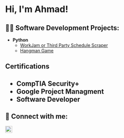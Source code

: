 <h1>Hi, I'm Ahmad! <br/>

<h2>👨‍💻 Software Development Projects:</h2>

- <b>Python</b>
  - [WorkJam or Third Party Schedule Scraper](https://github.com/ahmad38sal/ScheduleScraper)
  - [Hangman Game](https://github.com/ahmad38sal/hangman)
  
<h2>Certifications<h2>
  
   - <b>CompTIA Security+</b>
   - Google Project Managment
   - Software Developer

<h2> 🤳 Connect with me:</h2>

[<img align="left" alt="JoshMadakor | LinkedIn" width="22px" src="https://cdn.jsdelivr.net/npm/simple-icons@v3/icons/linkedin.svg" />][linkedin]

[linkedin]: https://linkedin.com/in/ahmad

<!--
**ahmad38sal/ahmad38sal** is a ✨ _special_ ✨ repository because its `README.md` (this file) appears on your GitHub profile.

Here are some ideas to get you started:

- 🔭 I’m currently working on ...
- 🌱 I’m currently learning ...
- 👯 I’m looking to collaborate on ...
- 🤔 I’m looking for help with ...
- 💬 Ask me about ...
- 📫 How to reach me: ...
- 😄 Pronouns: ...
- ⚡ Fun fact: ...
-->
